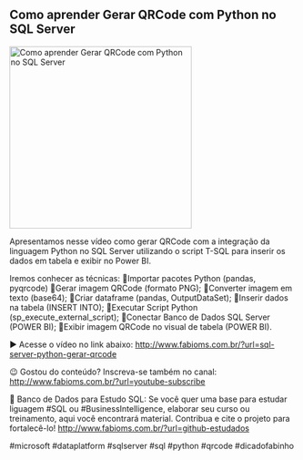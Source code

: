 ## Como aprender Gerar QRCode com Python no SQL Server

<img src="https://fabioms.com.br/uploads/youtube/RaMY6AYJvAQ.png" alt="Como aprender Gerar QRCode com Python no SQL Server" title="SQL Server Machine Learning Services (R, Python)" width="320"/>

Apresentamos nesse vídeo como gerar QRCode com a integração da linguagem Python no SQL Server utilizando o script T-SQL para inserir os dados em tabela e exibir no Power BI.

Iremos conhecer as técnicas:
🔹Importar pacotes Python (pandas, pyqrcode)
🔹Gerar imagem QRCode (formato PNG);
🔹Converter imagem em texto (base64);
🔹Criar dataframe (pandas, OutputDataSet);
🔹Inserir dados na tabela (INSERT INTO);
🔹Executar Script Python (sp_execute_external_script);
🔹Conectar Banco de Dados SQL Server (POWER BI);
🔹Exibir imagem QRCode no visual de tabela (POWER BI).

▶️ Acesse o vídeo no link abaixo:
http://www.fabioms.com.br/?url=sql-server-python-gerar-qrcode

😉 Gostou do conteúdo? Inscreva-se também no canal:
http://www.fabioms.com.br/?url=youtube-subscribe

🎁 Banco de Dados para Estudo SQL:
Se você quer uma base para estudar liguagem #SQL ou #BusinessIntelligence, elaborar seu curso ou treinamento, aqui você encontrará material. 
Contribua e cite o projeto para fortalecê-lo!
http://www.fabioms.com.br/?url=github-estudados

#microsoft #dataplatform #sqlserver #sql #python #qrcode #dicadofabinho